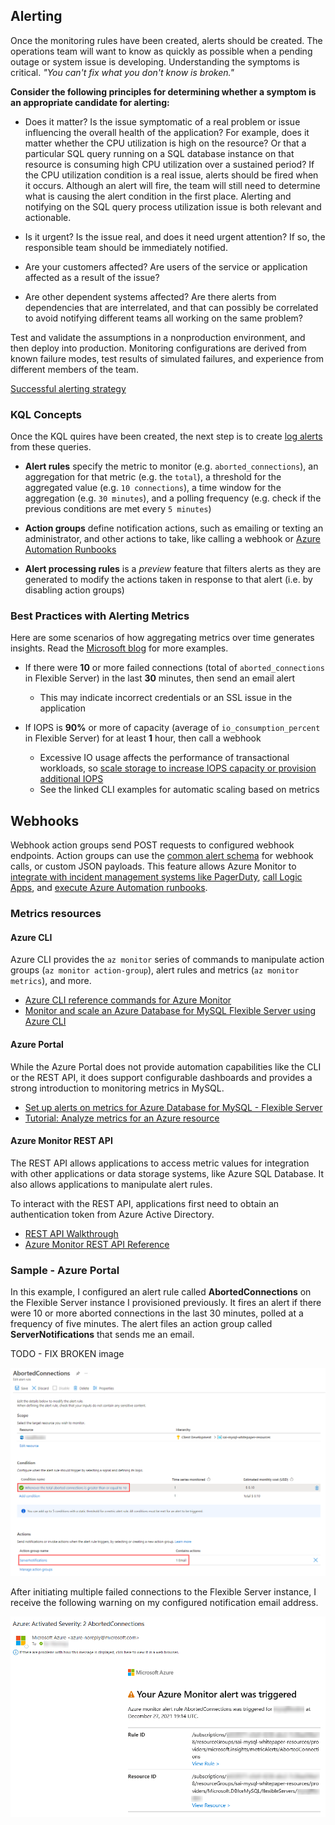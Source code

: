 ## Alerting

Once the monitoring rules have been created, alerts should be created. The operations team will want to know as quickly as possible when a pending outage or system issue is developing. Understanding the symptoms is critical. *"You can't fix what you don't know is broken."*

**Consider the following principles for determining whether a symptom is an appropriate candidate for alerting:**

- Does it matter? Is the issue symptomatic of a real problem or issue influencing the overall health of the application? For example, does it matter whether the CPU utilization is high on the resource? Or that a particular SQL query running on a SQL database instance on that resource is consuming high CPU utilization over a sustained period? If the CPU utilization condition is a real issue, alerts should be fired when it occurs.  Although an alert will fire, the team will still need to determine what is causing the alert condition in the first place. Alerting and notifying on the SQL query process utilization issue is both relevant and actionable.

- Is it urgent? Is the issue real, and does it need urgent attention? If so, the responsible team should be immediately notified.

- Are your customers affected? Are users of the service or application affected as a result of the issue?

- Are other dependent systems affected? Are there alerts from dependencies that are interrelated, and that can possibly be correlated to avoid notifying different teams all working on the same problem?

Test and validate the assumptions in a nonproduction environment, and then deploy into production. Monitoring configurations are derived from known failure modes, test results of simulated failures, and experience from different members of the team.

[Successful alerting strategy](https://docs.microsoft.com/en-us/azure/cloud-adoption-framework/manage/monitor/response#successful-alerting-strategy)
### KQL Concepts

Once the KQL quires have been created, the next step is to create [log alerts](https://docs.microsoft.com/azure/azure-monitor/platform/alerts-unified-log) from these queries.

- **Alert rules** specify the metric to monitor (e.g. `aborted_connections`), an aggregation for that metric (e.g. the `total`), a threshold for the aggregated value (e.g. `10 connections`), a time window for the aggregation (e.g. `30 minutes`), and a polling frequency (e.g. check if the previous conditions are met every `5 minutes`)

- **Action groups** define notification actions, such as emailing or texting an administrator, and other actions to take, like calling a webhook or [Azure Automation Runbooks](https://docs.microsoft.com/azure/automation/automation-runbook-types)

- **Alert processing rules** is a *preview* feature that filters alerts as they are generated to modify the actions taken in response to that alert (i.e. by disabling action groups)

### Best Practices with Alerting Metrics

Here are some scenarios of how aggregating metrics over time generates insights. Read the [Microsoft blog](https://azure.microsoft.com/blog/best-practices-for-alerting-on-metrics-with-azure-database-for-mysql-monitoring/) for more examples.

- If there were **10** or more failed connections (total of `aborted_connections` in Flexible Server) in the last **30** minutes, then send an email alert
  - This may indicate incorrect credentials or an SSL issue in the application

- If IOPS is **90%** or more of capacity (average of `io_consumption_percent` in Flexible Server) for at least **1** hour, then call a webhook
  - Excessive IO usage affects the performance of transactional workloads, so [scale storage to increase IOPS capacity or provision additional IOPS](https://docs.microsoft.com/azure/mysql/flexible-server/concepts-compute-storage)
  - See the linked CLI examples for automatic scaling based on metrics

## Webhooks

Webhook action groups send POST requests to configured webhook endpoints. Action groups can use the [common alert schema](https://docs.microsoft.com/azure/azure-monitor/alerts/alerts-common-schema) for webhook calls, or custom JSON payloads. This feature allows Azure Monitor to [integrate with incident management systems like PagerDuty](https://www.pagerduty.com/docs/guides/azure-integration-guide/), [call Logic Apps](https://docs.microsoft.com/azure/connectors/connectors-native-webhook), and [execute Azure Automation runbooks](https://docs.microsoft.com/azure/automation/automation-webhooks).

### Metrics resources

#### Azure CLI

Azure CLI provides the `az monitor` series of commands to manipulate action groups (`az monitor action-group`), alert rules and metrics (`az monitor metrics`), and more.

- [Azure CLI reference commands for Azure Monitor](https://docs.microsoft.com/cli/azure/azure-cli-reference-for-monitor)
- [Monitor and scale an Azure Database for MySQL Flexible Server using Azure CLI](https://docs.microsoft.com/azure/mysql/flexible-server/scripts/sample-cli-monitor-and-scale)

#### Azure Portal

While the Azure Portal does not provide automation capabilities like the CLI or the REST API, it does support configurable dashboards and provides a strong introduction to monitoring metrics in MySQL.



- [Set up alerts on metrics for Azure Database for MySQL - Flexible Server](https://docs.microsoft.com/azure/mysql/flexible-server/how-to-alert-on-metric)
- [Tutorial: Analyze metrics for an Azure resource](https://docs.microsoft.com/azure/azure-monitor/essentials/tutorial-metrics)

#### Azure Monitor REST API

The REST API allows applications to access metric values for integration with other applications or data storage systems, like Azure SQL Database. It also allows applications to manipulate alert rules.

To interact with the REST API, applications first need to obtain an authentication token from Azure Active Directory.

- [REST API Walkthrough](https://docs.microsoft.com/azure/azure-monitor/essentials/rest-api-walkthrough)
- [Azure Monitor REST API Reference](https://docs.microsoft.com/rest/api/monitor/)

### Sample - Azure Portal

In this example, I configured an alert rule called **AbortedConnections** on the Flexible Server instance I provisioned previously. It fires an alert if there were 10 or more aborted connections in the last 30 minutes, polled at a frequency of five minutes. The alert files an action group called **ServerNotifications** that sends me an email.

TODO - FIX BROKEN image

![This image demonstrates the alert rule configuration and the configured action groups.](./media/aborted-connections-alert-rule.png "AbortedConnections alert rule and ServerNotifications action group")

After initiating multiple failed connections to the Flexible Server instance, I receive the following warning on my configured notification email address.

![This image demonstrates the Azure Monitor alert rule sent to my email after attempting multiple failed connections.](./media/alert-rule-sent-to-email.png "Azure Monitor alert rule")
